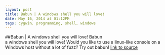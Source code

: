 ```yaml
---
layout: post
title: Babun | A windows shell you will love!
date: May 16, 2014 at 01:12PM
tags: cygwin, programming, shell, windows
---
```

##Babun | A windows shell you will love!
Babun  
a windows shell you will love!
Would you like to use a linux-like console on a Windows host without a lot of fuzz? Try out babun!
[link to source](http://babun.github.io/) 
